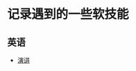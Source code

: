 # 记录遇到的一些软技能

## 英语
- [演讲](https://github.com/Michael728/awesome-wiki-for-me/blob/master/SoftSkills/presentation.md)